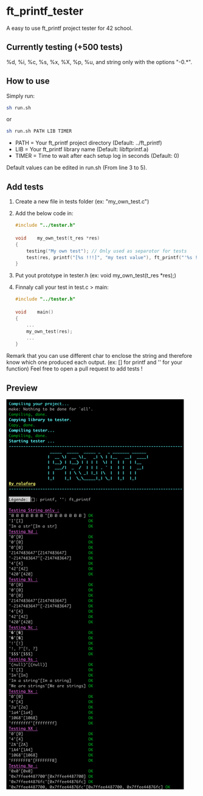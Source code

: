 # ft_printf_tester

A easy to use ft_printf project tester for 42 school.

## Currently testing (+500 tests)

%d, %i, %c, %s, %x, %X, %p, %u, and string only with the options "-0.*".

## How to use

Simply run:

``` bash
sh run.sh
```

or

``` bash
sh run.sh PATH LIB TIMER
```

- PATH = Your ft_printf project directory (Default: ../ft_printf)
- LIB = Your ft_printf library name (Default: libftprintf.a)
- TIMER = Time to wait after each setup log in seconds (Default: 0)

Default values can be edited in run.sh (From line 3 to 5).

## Add tests

1. Create a new file in tests folder (ex: "my_own_test.c")

2. Add the below code in:

    ```c
    #include "../tester.h"

    void    my_own_test(t_res *res)
    {
        testing("My own test"); // Only used as separotor for tests
        test(res, printf("[%s !!!]", "my test value"), ft_printf("'%s !!!'", "my test value")); // Real test
    }
    ```

3. Put yout prototype in tester.h (ex: void my_own_test(t_res *res);)

4. Finnaly call your test in test.c > main:

    ```c
    #include "../tester.h"

    void    main()
    {
        ...
        my_own_test(res);
        ...
    }
    ```

Remark that you can use different char to enclose the string and therefore know which one produced each output. (ex: [] for printf and '' for your function)
Feel free to open a pull request to add tests !

## Preview

![Screen Shot](https://github.com/romslf/ft_printf_tester/blob/master/screenshot.PNG?raw=true)
